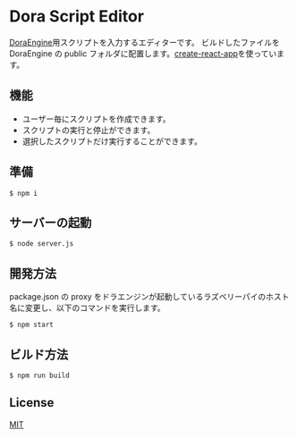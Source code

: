 # Dora Script Editor

[DoraEngine](https://github.com/yamagame/dora-engine)用スクリプトを入力するエディターです。
ビルドしたファイルを DoraEngine の public フォルダに配置します。[create-react-app](https://github.com/facebook/create-react-app)を使っています。

## 機能

- ユーザー毎にスクリプトを作成できます。
- スクリプトの実行と停止ができます。
- 選択したスクリプトだけ実行することができます。

## 準備

```
$ npm i
```

## サーバーの起動

```
$ node server.js
```

## 開発方法

package.json の proxy をドラエンジンが起動しているラズベリーパイのホスト名に変更し、以下のコマンドを実行します。

```
$ npm start
```

## ビルド方法

```
$ npm run build
```

## License

[MIT](LICENSE)
